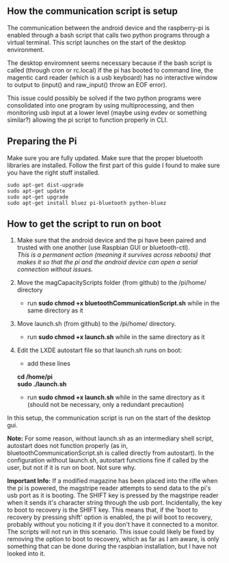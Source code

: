
How the communication script is setup
----------------------------------------
The communication between the android device and the raspberry-pi is enabled
through a bash script that calls two python programs through a virtual terminal. 
This script launches on the start of the desktop environment.

The desktop enviromnent seems necessary because if the bash script is called (through cron or rc.local) if
the pi has booted to command line, the magentic card reader (which is a usb keyboard)
has no interactive window to output to (input() and raw_input() throw an EOF error).

This issue could possibly be solved if the two python programs were consolidated
into one program by using multiprocessing, and then monitoring usb input at a lower level (maybe using evdev or something similar?) allowing the pi script to function properly
in CLI.


Preparing the Pi
--------------------------
Make sure you are fully updated.
Make sure that the proper bluetooth libraries are installed. Follow the first part of this guide I found to make sure you have the right stuff installed. 

   `sudo apt-get dist-upgrade` <br>
   `sudo apt-get update`<br>
   `sudo apt-get upgrade`<br>
   `sudo apt-get install bluez pi-bluetooth python-bluez`<br>


How to get the script to run on boot
-------------------------------------
1. Make sure that the android device and the pi have been paired and trusted with one another (use Raspbian GUI or bluetooth-ctl).
   <br>
   *This is a permanent action (meaning it survives across reboots) that makes it so that the pi and the android device can open a serial    connection without issues.*

2. Move the magCapacityScripts folder (from github) to the /pi/home/ directory
   - run **sudo chmod +x bluetoothCommunicationScript.sh** while in the same directory as it

3. Move launch.sh (from github) to the /pi/home/ directory. 
   - run **sudo chmod +x launch.sh** while in the same directory as it
   
4. Edit the LXDE autostart file so that launch.sh runs on boot:
   
   - add these lines
   
   **cd /home/pi**
    <br>
    **sudo ./launch.sh**
    <br>
    
    - run **sudo chmod +x launch.sh** while in the same directory as it (should not be necessary, only a redundant precaution)


In this setup, the communication script is run on the start of the desktop gui.

**Note:** For some reason, without launch.sh as an intermediary shell script, autostart does not function properly (as in, bluetoothCommunicationScript.sh is called directly from autostart). In the configuration without launch.sh, autostart functions fine if called by the user, but not if it is run on boot. Not sure why.

**Important Info:** If a modified magazine has been placed into the rifle when the pi is powered, the magstripe reader attempts to send data to the pi's usb port as it is booting. The SHIFT key is pressed by the magstripe reader when it sends it's character string through the usb port. Incidentally, the key to boot to recovery is the SHIFT key. This means that, if the 'boot to recovery by pressing shift' option is enabled, the pi will boot to recovery, probably without you noticing it if you don't have it connected to a monitor. The scripts will not run in this scenario. This issue could likely be fixed by removing the option to boot to recovery, which as far as I am aware, is only something that can be done during the raspbian installation, but I have not looked into it.
